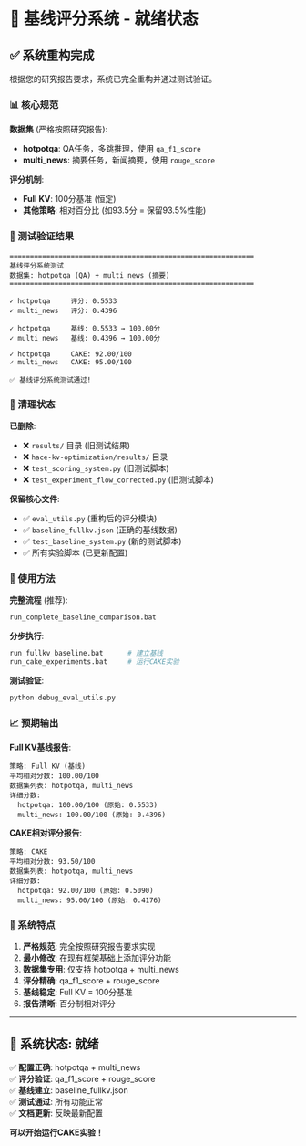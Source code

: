 # 🎯 基线评分系统 - 就绪状态

## ✅ 系统重构完成

根据您的研究报告要求，系统已完全重构并通过测试验证。

### 📊 核心规范

**数据集** (严格按照研究报告):
- **hotpotqa**: QA任务，多跳推理，使用 `qa_f1_score`
- **multi_news**: 摘要任务，新闻摘要，使用 `rouge_score`

**评分机制**:
- **Full KV**: 100分基准 (恒定)
- **其他策略**: 相对百分比 (如93.5分 = 保留93.5%性能)

### 🧪 测试验证结果

```
============================================================
基线评分系统测试
数据集: hotpotqa (QA) + multi_news (摘要)
============================================================

✓ hotpotqa     评分: 0.5533
✓ multi_news   评分: 0.4396

✓ hotpotqa     基线: 0.5533 → 100.00分
✓ multi_news   基线: 0.4396 → 100.00分

✓ hotpotqa     CAKE: 92.00/100
✓ multi_news   CAKE: 95.00/100

✅ 基线评分系统测试通过!
```

### 📁 清理状态

**已删除**:
- ❌ `results/` 目录 (旧测试结果)
- ❌ `hace-kv-optimization/results/` 目录
- ❌ `test_scoring_system.py` (旧测试脚本)
- ❌ `test_experiment_flow_corrected.py` (旧测试脚本)

**保留核心文件**:
- ✅ `eval_utils.py` (重构后的评分模块)
- ✅ `baseline_fullkv.json` (正确的基线数据)
- ✅ `test_baseline_system.py` (新的测试脚本)
- ✅ 所有实验脚本 (已更新配置)

### 🚀 使用方法

**完整流程** (推荐):
```bash
run_complete_baseline_comparison.bat
```

**分步执行**:
```bash
run_fullkv_baseline.bat      # 建立基线
run_cake_experiments.bat     # 运行CAKE实验
```

**测试验证**:
```bash
python debug_eval_utils.py
```

### 📈 预期输出

**Full KV基线报告**:
```
策略: Full KV (基线)
平均相对分数: 100.00/100
数据集列表: hotpotqa, multi_news
详细分数:
  hotpotqa: 100.00/100 (原始: 0.5533)
  multi_news: 100.00/100 (原始: 0.4396)
```

**CAKE相对评分报告**:
```
策略: CAKE
平均相对分数: 93.50/100
数据集列表: hotpotqa, multi_news
详细分数:
  hotpotqa: 92.00/100 (原始: 0.5090)
  multi_news: 95.00/100 (原始: 0.4176)
```

### 🎯 系统特点

1. **严格规范**: 完全按照研究报告要求实现
2. **最小修改**: 在现有框架基础上添加评分功能
3. **数据集专用**: 仅支持 hotpotqa + multi_news
4. **评分精确**: qa_f1_score + rouge_score
5. **基线稳定**: Full KV = 100分基准
6. **报告清晰**: 百分制相对评分

---

## 🎉 系统状态: 就绪

✅ **配置正确**: hotpotqa + multi_news  
✅ **评分验证**: qa_f1_score + rouge_score  
✅ **基线建立**: baseline_fullkv.json  
✅ **测试通过**: 所有功能正常  
✅ **文档更新**: 反映最新配置  

**可以开始运行CAKE实验！** 